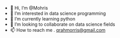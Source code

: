 - 👋 Hi, I’m @Mohris
- 👀 I’m interested in data science programming
- 🌱 I’m currently learning python
- 💞️ I’m looking to collaborate on data science fields
- 📫 How to reach me . qrahmorris@gmail.com

<!---
Mohris/Mohris is a ✨ special ✨ repository because its `README.md` (this file) appears on your GitHub profile.
You can click the Preview link to take a look at your changes.
--->
